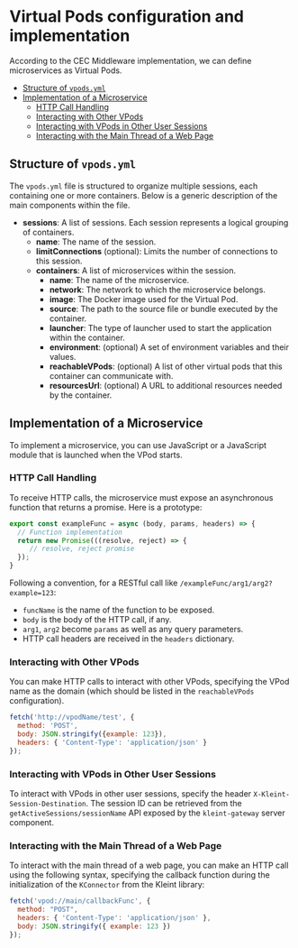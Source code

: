 # Virtual Pods configuration and implementation

According to the CEC Middleware implementation, we can define microservices as Virtual Pods. 

- [Structure of `vpods.yml`](#structure-of-vpodsyml)
- [Implementation of a Microservice](#implementation-of-a-microservice)
    - [HTTP Call Handling](#http-call-handling)
    - [Interacting with Other VPods](#interacting-with-other-vpods)
    - [Interacting with VPods in Other User Sessions](#interacting-with-vpods-in-other-user-sessions)
    - [Interacting with the Main Thread of a Web Page](#interacting-with-the-main-thread-of-a-web-page)


## Structure of `vpods.yml`

The `vpods.yml` file is structured to organize multiple sessions, each containing one or more containers. Below is a generic description of the main components within the file.

- **sessions**: A list of sessions. Each session represents a logical grouping of containers.
  - **name**: The name of the session.
  - **limitConnections** (optional): Limits the number of connections to this session.
  - **containers**: A list of microservices within the session.
    - **name**: The name of the microservice.
    - **network**: The network to which the microservice belongs.
    - **image**: The Docker image used for the Virtual Pod.
    - **source**: The path to the source file or bundle executed by the container.
    - **launcher**: The type of launcher used to start the application within the container.
    - **environment**: (optional) A set of environment variables and their values.
    - **reachableVPods**: (optional) A list of other virtual pods that this container can communicate with.
    - **resourcesUrl**: (optional) A URL to additional resources needed by the container.

## Implementation of a Microservice

To implement a microservice, you can use JavaScript or a JavaScript module that is launched when the VPod starts.

### HTTP Call Handling

To receive HTTP calls, the microservice must expose an asynchronous function that returns a promise. Here is a prototype:

```javascript
export const exampleFunc = async (body, params, headers) => {
  // Function implementation
  return new Promise(((resolve, reject) => {
     // resolve, reject promise
  });
}
```

Following a convention, for a RESTful call like `/exampleFunc/arg1/arg2?example=123`:
- `funcName` is the name of the function to be exposed.
- `body` is the body of the HTTP call, if any.
- `arg1`, `arg2` become `params` as well as any query parameters.
- HTTP call headers are received in the `headers` dictionary.

### Interacting with Other VPods

You can make HTTP calls to interact with other VPods, specifying the VPod name as the domain (which should be listed in the `reachableVPods` configuration).

```javascript
fetch('http://vpodName/test', {
  method: 'POST',
  body: JSON.stringify({example: 123}),
  headers: { 'Content-Type': 'application/json' }
});
```

### Interacting with VPods in Other User Sessions

To interact with VPods in other user sessions, specify the header `X-Kleint-Session-Destination`. The session ID can be retrieved from the `getActiveSessions/sessionName` API exposed by the `kleint-gateway` server component.

### Interacting with the Main Thread of a Web Page

To interact with the main thread of a web page, you can make an HTTP call using the following syntax, specifying the callback function during the initialization of the `KConnector` from the Kleint library:

```javascript
fetch('vpod://main/callbackFunc', {
  method: "POST",
  headers: { 'Content-Type': 'application/json' },
  body: JSON.stringify({ example: 123 })
});
```
